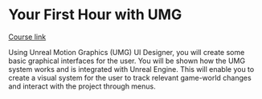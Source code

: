# Your First Hour with UMG

[Course link](https://learn.unrealengine.com/course/3061301)

Using Unreal Motion Graphics (UMG) UI Designer, you will create some basic graphical interfaces for the user. You will be shown how the UMG system works and is integrated with Unreal Engine. This will enable you to create a visual system for the user to track relevant game-world changes and interact with the project through menus.
